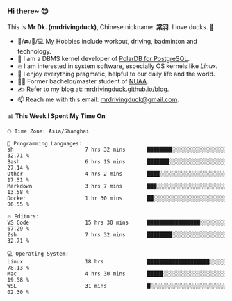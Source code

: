 ### Hi there~ 😎

This is **Mr Dk. (mrdrivingduck)**, Chinese nickname: **棠羽**. I love ducks. 🦆

- 💪/🚘/🏸/💻 My Hobbies include workout, driving, badminton and technology.
- 🍊 I am a DBMS kernel developer of [PolarDB for PostgreSQL](https://github.com/ApsaraDB/PolarDB-for-PostgreSQL).
- 🔥 I am interested in system software, especially OS kernels like *Linux*.
- 🔧 I enjoy everything pragmatic, helpful to our daily life and the world.
- 👨‍🎓 Former bachelor/master student of [NUAA](https://en.wikipedia.org/wiki/Nanjing_University_of_Aeronautics_and_Astronautics).
- ✍ Refer to my blog at: [mrdrivingduck.github.io/blog](https://mrdrivingduck.github.io/blog/).
- 📫 Reach me with this email: [mrdrivingduck@gmail.com](mailto:mrdrivingduck@gmail.com).

<!--START_SECTION:waka-->
📊 **This Week I Spent My Time On** 

```text
🕑︎ Time Zone: Asia/Shanghai

💬 Programming Languages: 
sh                       7 hrs 32 mins       ████████░░░░░░░░░░░░░░░░░   32.71 % 
Bash                     6 hrs 15 mins       ███████░░░░░░░░░░░░░░░░░░   27.14 % 
Other                    4 hrs 2 mins        ████░░░░░░░░░░░░░░░░░░░░░   17.51 % 
Markdown                 3 hrs 7 mins        ███░░░░░░░░░░░░░░░░░░░░░░   13.58 % 
Docker                   1 hr 30 mins        ██░░░░░░░░░░░░░░░░░░░░░░░   06.55 % 

🔥 Editors: 
VS Code                  15 hrs 30 mins      █████████████████░░░░░░░░   67.29 % 
Zsh                      7 hrs 32 mins       ████████░░░░░░░░░░░░░░░░░   32.71 % 

💻 Operating System: 
Linux                    18 hrs              ████████████████████░░░░░   78.13 % 
Mac                      4 hrs 30 mins       █████░░░░░░░░░░░░░░░░░░░░   19.58 % 
WSL                      31 mins             █░░░░░░░░░░░░░░░░░░░░░░░░   02.30 % 
```


<!--END_SECTION:waka-->

<!-- ![Mr Dk.'s GitHub Stats](https://github-readme-stats.vercel.app/api?username=mrdrivingduck&count_private&show_icons=true&theme=buefy) -->

<!-- ![Most Used Languages](https://github-readme-stats.vercel.app/api/top-langs/?username=mrdrivingduck&exclude_repo=mips32-CPU,snort-tcp-socket&theme=buefy&layout=compact&langs_count=10) -->


<!--
**mrdrivingduck/mrdrivingduck** is a ✨ _special_ ✨ repository because its `README.md` (this file) appears on your GitHub profile.

Here are some ideas to get you started:

- 🔭 I’m currently working on ...
- 🌱 I’m currently learning ...
- 👯 I’m looking to collaborate on ...
- 🤔 I’m looking for help with ...
- 💬 Ask me about ...
- 📫 How to reach me: ...
- 😄 Pronouns: ...
- ⚡ Fun fact: ...
-->
